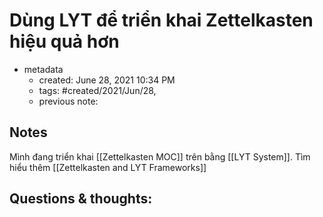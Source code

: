 # Dùng LYT để triển khai Zettelkasten hiệu quả hơn

- metadata
	- created: June 28, 2021 10:34 PM 
	- tags: #created/2021/Jun/28,
	- previous note:

## Notes
Mình đang triển khai [[Zettelkasten MOC]] trên bằng [[LYT System]]. Tìm hiểu thêm [[Zettelkasten and LYT Frameworks]]
## Questions & thoughts:

